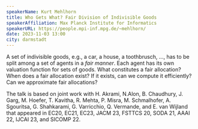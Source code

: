 ```yaml
---
speakerName: Kurt Mehlhorn
title: Who Gets What? Fair Division of Indivisible Goods
speakerAffiliation: Max Planck Institute for Informatics
speakerURL: https://people.mpi-inf.mpg.de/~mehlhorn/
date: 2023-11-03 13:00
city: darmstadt
---
```


A set of indivisible goods, e.g., a car, a house, a toothbrusch, ..., has to be split among a set of agents in a _fair manner_. Each agent has its own valuation function for sets of goods. What constitutes a fair allocation? When does a fair allocation exist? If it exists, can we compute it efficiently? Can we approximate fair allocations?

The talk is based on joint work with H. Akrami, N.Alon, B. Chaudhury, J. Garg, M. Hoefer, T. Kavitha, R. Mehta, P. Misra, M. Schmalhofer, A. Sgouritsa, G. Shahkarami, G. Varricchio, Q. Vermande, and E. van Wijland that appeared in EC20, EC21, EC23, JACM 23, FSTTCS 20, SODA 21, AAAI 22, IJCAI 23, and SICOMP 22.
